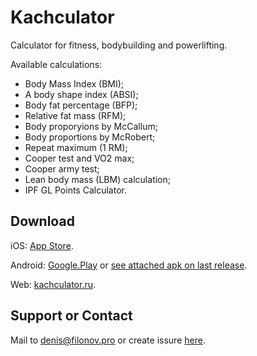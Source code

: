 # Kachculator
Calculator for fitness, bodybuilding and powerlifting.

Available calculations: 
- Body Mass Index (BMI);
- A body shape index (ABSI);
- Body fat percentage (BFP);
- Relative fat mass (RFM);
- Body proporyions by McCallum;
- Body proportions by McRobert;
- Repeat maximum (1 RM);
- Cooper test and VO2 max;
- Cooper army test;
- Lean body mass (LBM) calculation;
- IPF GL Points Calculator.

## Download

iOS: [App Store](https://apps.apple.com/se/app/kachculator/id1537243397?l=en).

Android: [Google.Play](https://play.google.com/store/apps/details?id=pro.filonov.kachkulator) or [see attached apk on last release](https://github.com/filonov/kachculator/releases).

Web: [kachculator.ru](https://kachculator.ru).

## Support or Contact

Mail to [denis@filonov.pro](mailto://denis@filonov.pro)
or create issure [here](https://github.com/filonov/kachculator/issues).
